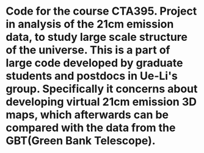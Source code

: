 Code for the course CTA395. Project in analysis of the 21cm emission data, to study large scale structure of the universe.
This is a part of large code developed by graduate students and postdocs in Ue-Li's group. Specifically it concerns about developing virtual 21cm emission 3D maps, which afterwards can be compared with the data from the GBT(Green Bank Telescope).
===
